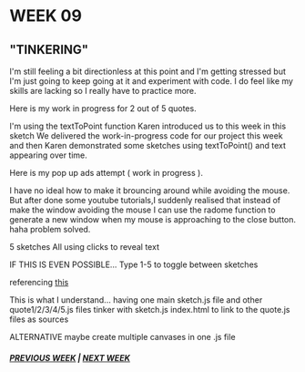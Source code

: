 # WEEK 09 

## "TINKERING" 

I'm still feeling a bit directionless at this point and I'm getting stressed but I'm just going to keep going at it and experiment with code. I do feel like my skills are lacking so I really have to practice more. 

Here is my work in progress for 2 out of 5 quotes. 

I'm using the textToPoint function Karen introduced us to this week in this sketch 
We delivered the work-in-progress code for our project this week and then Karen demonstrated some sketches using textToPoint() and text appearing over time.

Here is my pop up ads attempt ( work in progress ).

I have no ideal how to make it brouncing around while avoiding the mouse. But after done some youtube tutorials,I suddenly realised that instead of make the window avoiding the mouse I can use the radome function to generate a new window when my mouse is approaching to the close button. haha problem solved.


5 sketches
All using clicks to reveal text 

IF THIS IS EVEN POSSIBLE…
Type 1-5 to toggle between sketches

referencing [this](https://stackoverflow.com/questions/37979817/what-is-the-best-way-to-change-p5-js-canvas-dynamically-in-the-same-webpage)

This is what I understand...
having one main sketch.js file and other quote1/2/3/4/5.js files 
tinker with sketch.js index.html to link to the quote.js files as sources 

ALTERNATIVE
maybe create multiple canvases in one .js file 


##### [PREVIOUS WEEK](https://samanthangsy.github.io/codewords/Weekly%20Diary/08/)  |  [NEXT WEEK](https://samanthangsy.github.io/codewords/Weekly%20Diary/10/)
